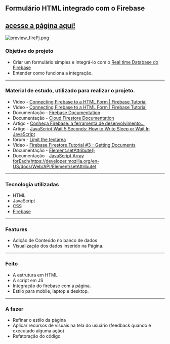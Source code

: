 ## Formulário HTML integrado com o Firebase
## [acesse a página aqui!](https://odisseu93.github.io/HTLM-and-firebase/)
<img src="https://www.imagemhost.com.br/images/2022/03/27/preview_firePj.png" alt="preview_firePj.png" border="0" />



### Objetivo do projeto
- Criar um formulário simples e integrá-lo com o [Real time Database do Firebase](https://firebase.google.com/docs/reference/js/database?hl=pt&authuser=1)
- Entender como funciona a integração. 
***
### Material de estudo, utilizado para realizar o projeto.
- Video - [Connecting Firebase to a HTML Form | Firebase Tutorial](https://www.youtube.com/watch?v=RAWHXRTKTHw) 
- Video - [Connecting Firebase to a HTML Form | Firebase Tutorial](https://www.youtube.com/watch?v=RAWHXRTKTHw) 
- Documentação - [Firebase Documentation](https://firebase.google.com/docs?authuser=1&hl=pt)
- Documentação - [Cloud Firestore Documentation](https://firebase.google.com/docs/firestore/quickstart?hl=pt&authuser=1)
- Artigo - [Conheça Firebase: a ferramenta de desenvolvimento...](https://rockcontent.com/br/blog/firebase/)
- Artigo - [JavaScript Wait 5 Seconds: How to Write Sleep or Wait In JavaScript](https://www.positioniseverything.net/javascript-wait-5-seconds)
- fórum - [Limit the textarea](https://stackoverflow.com/questions/7645209/limit-the-textarea)
- Video - [Firebase Firestore Tutorial #3 - Getting Documents](https://www.youtube.com/watch?v=kmTECF0JZyQ)
- Documentação - [Element.setAttribute()]()
- Documentação - [JavaScript Array forEach(https://developer.mozilla.org/en-US/docs/Web/API/Element/setAttribute)
](https://www.w3schools.com/jsref/jsref_forEach.asp)
***
### Tecnologia utilizadas
- HTML
- JavaScript
- CSS
- [Firebase](https://firebase.google.com/)
***
### Features
- Adição de Conteúdo no banco de dados
- Visualização dos dados inserido na Página.
***
### Feito
- A estrutura em HTML
- A script em JS
- Integração do firebase com a página. 
- Estilo para mobile, laptop e desktop. 
***
### A fazer
- Refinar o estilo da página
- Aplicar recursos de visuais na tela do usuário (feedback quando é executado alguma ação)
- Refatoração do código
